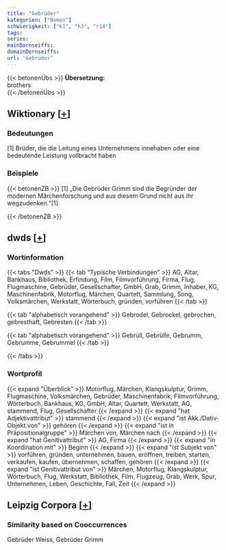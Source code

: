 ```yaml
---
title: "Gebrüder"
kategorien: ["Nomen"]
schwierigkeit: ["k1", "h3", "r14"]
tags:
series:
mainDornseiffs:
domainDornseiffs:
url: "Gebrüder"
---
```


{{< betonenÜbs >}}
**Übersetzung:**  
brothers  
{{< /betonenÜbs >}}

## Wiktionary [[+](https://de.wiktionary.org/wiki/Gebrüder)]

### Bedeutungen
[1] Brüder, die die Leitung eines Unternehmens innehaben oder eine bedeutende Leistung vollbracht haben  

### Beispiele
{{< betonenZB >}}
[1] „Die Gebrüder Grimm sind die Begründer der modernen Märchenforschung und aus diesem Grund nicht aus ihr wegzudenken.“[1]  

{{< /betonenZB >}}


## dwds [[+](https://www.dwds.de/wb/Gebrüder)]

### Wortinformation
{{< tabs "Dwds" >}}
{{< tab "Typische Verbindungen" >}}
AG, Altar, Bankhaus, Bibliothek, Erfindung, Film, Filmvorführung, Firma, Flug, Flugmaschine, Gebrüder, Gesellschafter, GmbH, Grab, Grimm, Inhaber, KG, Maschinenfabrik, Motorflug, Märchen, Quartett, Sammlung, Song, Volksmärchen, Werkstatt, Wörterbuch, gründen, vorführen
{{< /tab >}}

{{< tab "alphabetisch vorangehend" >}}
Gebrodel, Gebrockel, gebrochen, gebresthaft, Gebresten
{{< /tab >}}

{{< tab "alphabetisch vorangehend" >}}
Gebrüll, Gebrülle, Gebrumm, Gebrumme, Gebrummel
{{< /tab >}}

{{< /tabs >}}

### Wortprofil
{{< expand "Überblick" >}} Motorflug, Märchen, Klangskulptur, Grimm, Flugmaschine, Volksmärchen, Gebrüder, Maschinenfabrik, Filmvorführung, Wörterbuch, Bankhaus, KG, GmbH, Altar, Quartett, Werkstatt, AG, stammend, Flug, Gesellschafter {{< /expand >}}
{{< expand "hat Adjektivattribut" >}} stammend {{< /expand >}}
{{< expand "ist Akk./Dativ-Objekt von" >}} gehören {{< /expand >}}
{{< expand "ist in Präpositionalgruppe" >}} Märchen von, Märchen nach {{< /expand >}}
{{< expand "hat Genitivattribut" >}} AG, Firma {{< /expand >}}
{{< expand "in Koordination mit" >}} Beginn {{< /expand >}}
{{< expand "ist Subjekt von" >}} vorführen, gründen, unternehmen, bauen, eröffnen, treiben, starten, verkaufen, kaufen, übernehmen, schaffen, gehören {{< /expand >}}
{{< expand "ist Genitivattribut von" >}} Märchen, Motorflug, Klangskulptur, Wörterbuch, Flug, Werkstatt, Bibliothek, Film, Flugzeug, Grab, Werk, Spur, Unternehmen, Leben, Geschichte, Fall, Zeit {{< /expand >}}

## Leipzig Corpora [[+](https://corpora.uni-leipzig.de/en/res?word=Gebrüder&corpusId=deu_newscrawl-public_2018)]


### Similarity based on Cooccurrences
Gebrüder Weiss, Gebrüder Grimm

